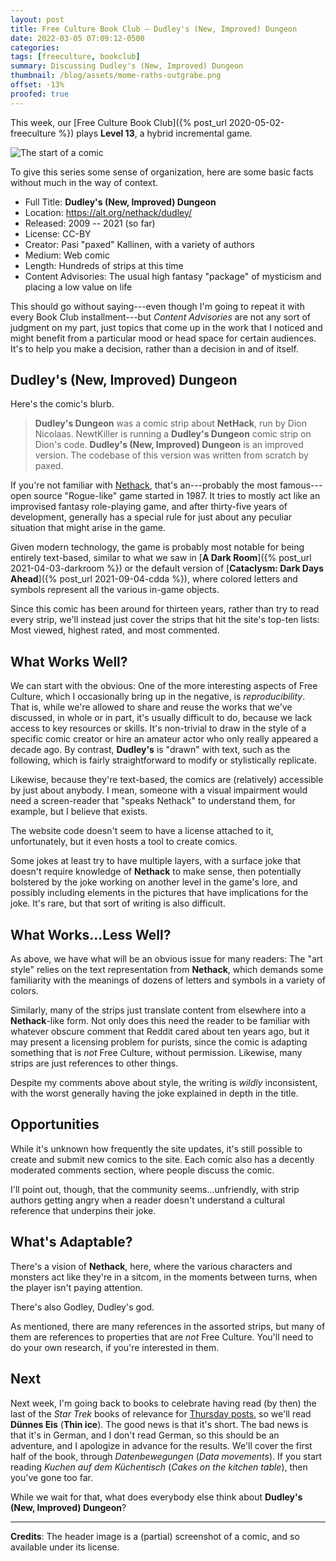 ```yaml
---
layout: post
title: Free Culture Book Club — Dudley's (New, Improved) Dungeon
date: 2022-03-05 07:09:12-0500
categories:
tags: [freeculture, bookclub]
summary: Discussing Dudley's (New, Improved) Dungeon
thumbnail: /blog/assets/mome-raths-outgrabe.png
offset: -13%
proofed: true
---
```


This week, our [Free Culture Book Club]({% post_url 2020-05-02-freeculture %}) plays **Level 13**, a hybrid incremental game.

![The start of a comic](/blog/assets/mome-raths-outgrabe.png "Adventure...sort of.")

To give this series some sense of organization, here are some basic facts without much in the way of context.

 * Full Title:  **Dudley's (New, Improved) Dungeon**
 * Location:  <https://alt.org/nethack/dudley/>
 * Released:  2009 -- 2021 (so far)
 * License:  CC-BY
 * Creator:  Pasi "paxed" Kallinen, with a variety of authors
 * Medium:  Web comic
 * Length:  Hundreds of strips at this time
 * Content Advisories:  The usual high fantasy "package" of mysticism and placing a low value on life

This should go without saying---even though I'm going to repeat it with every Book Club installment---but *Content Advisories* are not any sort of judgment on my part, just topics that come up in the work that I noticed and might benefit from a particular mood or head space for certain audiences.  It's to help you make a decision, rather than a decision in and of itself.

## Dudley's (New, Improved) Dungeon

Here's the comic's blurb.

 > **Dudley's Dungeon** was a comic strip about **NetHack**, run by Dion Nicolaas.  NewtKiller is running a **Dudley's Dungeon** comic strip on Dion's code. **Dudley's (New, Improved) Dungeon** is an improved version.  The codebase of this version was written from scratch by paxed.

If you're not familiar with [Nethack](https://en.wikipedia.org/wiki/NetHack), that's an---probably the most famous---open source "Rogue-like" game started in 1987.  It tries to mostly act like an improvised fantasy role-playing game, and after thirty-five years of development, generally has a special rule for just about any peculiar situation that might arise in the game.

Given modern technology, the game is probably most notable for being entirely text-based, similar to what we saw in [**A Dark Room**]({% post_url 2021-04-03-darkroom %}) or the default version of [**Cataclysm:  Dark Days Ahead**]({% post_url 2021-09-04-cdda %}), where colored letters and symbols represent all the various in-game objects.

Since this comic has been around for thirteen years, rather than try to read every strip, we'll instead just cover the strips that hit the site's top-ten lists:  Most viewed, highest rated, and most commented.

## What Works Well?

We can start with the obvious:  One of the more interesting aspects of Free Culture, which I occasionally bring up in the negative, is *reproducibility*.  That is, while we're allowed to share and reuse the works that we've discussed, in whole or in part, it's usually difficult to do, because we lack access to key resources or skills.  It's non-trivial to draw in the style of a specific comic creator or hire an amateur actor who only really appeared a decade ago.  By contrast, **Dudley's** is "drawn" with text, such as the following, which is fairly straightforward to modify or stylistically replicate.

Likewise, because they're text-based, the comics are (relatively) accessible by just about anybody.  I mean, someone with a visual impairment would need a screen-reader that "speaks Nethack" to understand them, for example, but I believe that exists.

The website code doesn't seem to have a license attached to it, unfortunately, but it even hosts a tool to create comics.

Some jokes at least try to have multiple layers, with a surface joke that doesn't require knowledge of **Nethack** to make sense, then potentially bolstered by the joke working on another level in the game's lore, and possibly including elements in the pictures that have implications for the joke.  It's rare, but that sort of writing is also difficult.

## What Works...Less Well?

As above, we have what will be an obvious issue for many readers:  The "art style" relies on the text representation from **Nethack**, which demands some familiarity with the meanings of dozens of letters and symbols in a variety of colors.

Similarly, many of the strips just translate content from elsewhere into a **Nethack**-like form.  Not only does this need the reader to be familiar with whatever obscure comment that Reddit cared about ten years ago, but it may present a licensing problem for purists, since the comic is adapting something that is *not* Free Culture, without permission.  Likewise, many strips are just references to other things.

Despite my comments above about style, the writing is *wildly* inconsistent, with the worst generally having the joke explained in depth in the title.

## Opportunities

While it's unknown how frequently the site updates, it's still possible to create and submit new comics to the site.  Each comic also has a decently moderated comments section, where people discuss the comic.

I'll point out, though, that the community seems...unfriendly, with strip authors getting angry when a reader doesn't understand a cultural reference that underpins their joke.

## What's Adaptable?

There's a vision of **Nethack**, here, where the various characters and monsters act like they're in a sitcom, in the moments between turns, when the player isn't paying attention.

There's also Godley, Dudley's god.

As mentioned, there are many references in the assorted strips, but many of them are references to properties that are *not* Free Culture.  You'll need to do your own research, if you're interested in them.

## Next

Next week, I'm going back to books to celebrate having read (by then) the last of the *Star Trek* books of relevance for [Thursday posts](/blog/tag/startrek), so we'll read **Dünnes Eis** (**Thin ice**).  The good news is that it's short.  The bad news is that it's in German, and I don't read German, so this should be an adventure, and I apologize in advance for the results.  We'll cover the first half of the book, through *Datenbewegungen* (*Data movements*).  If you start reading *Kuchen auf dem Küchentisch* (*Cakes on the kitchen table*), then you've gone too far.

While we wait for that, what does everybody else think about **Dudley's (New, Improved) Dungeon**?

* * *

**Credits**:  The header image is a (partial) screenshot of a comic, and so available under its license.

